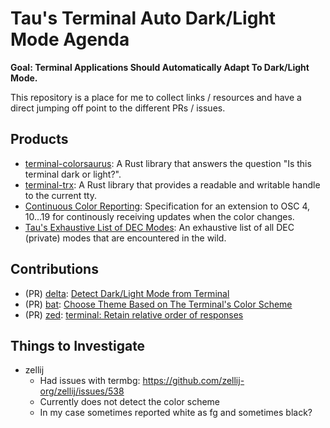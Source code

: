 # Tau's Terminal Auto Dark/Light Mode Agenda

**Goal: Terminal Applications Should Automatically Adapt To Dark/Light Mode.**

This repository is a place for me to collect links / resources and have a direct
jumping off point to the different PRs / issues.

## Products
* [terminal-colorsaurus]: A Rust library that answers the question "Is this terminal dark or light?".
* [terminal-trx]: A Rust library that provides a readable and writable handle to the current tty.
* [Continuous Color Reporting]: Specification for an extension to OSC 4, 10...19 for continously receiving updates when the color changes.
* [Tau's Exhaustive List of DEC Modes][dec-modes]: An exhaustive list of all DEC (private) modes that are encountered in the wild.  

## Contributions
* (PR) [delta]: [Detect Dark/Light Mode from Terminal][delta-pr]
* (PR) [bat]: [Choose Theme Based on The Terminal's Color Scheme](https://github.com/sharkdp/bat/pull/2896)
* (PR) [zed]: [terminal: Retain relative order of responses](https://github.com/zed-industries/zed/pull/16456)

## Things to Investigate
* zellij
  * Had issues with termbg: https://github.com/zellij-org/zellij/issues/538
  * Currently does not detect the color scheme
  * In my case sometimes reported white as fg and sometimes black?

[bat]: https://github.com/sharkdp/bat
[delta]: https://github.com/dandavison/delta
[zed]: https://github.com/zed-industries/zed
[delta-pr]: https://github.com/dandavison/delta/pull/1615
[terminal-colorsaurus]: https://github.com/bash/terminal-colorsaurus
[terminal-trx]: https://github.com/bash/terminal-trx
[Continuous Color Reporting]: https://github.com/bash/continuous-color-reporting
[dec-modes]: https://tau.garden/dec-modes/
